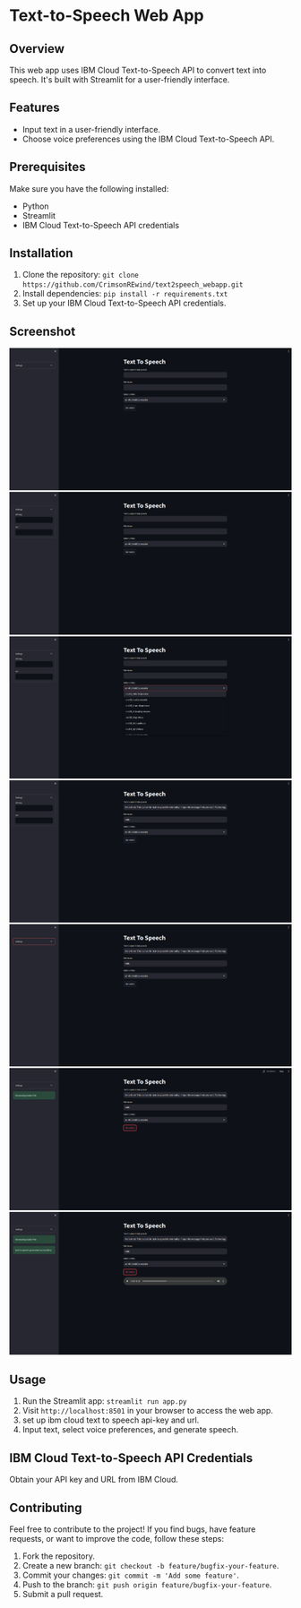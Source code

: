 # Text-to-Speech Web App

## Overview
This web app uses IBM Cloud Text-to-Speech API to convert text into speech. It's built with Streamlit for a user-friendly interface.

## Features
- Input text in a user-friendly interface.
- Choose voice preferences using the IBM Cloud Text-to-Speech API.


## Prerequisites
Make sure you have the following installed:
- Python
- Streamlit
- IBM Cloud Text-to-Speech API credentials

## Installation
1. Clone the repository: `git clone https://github.com/CrimsonREwind/text2speech_webapp.git`
2. Install dependencies: `pip install -r requirements.txt`
3. Set up your IBM Cloud Text-to-Speech API credentials.

## Screenshot
<img src="https://github.com/CrimsonREwind/text2speech_webapp/blob/a52a91f985791a78c5d4c4dc69f30a236310d3ea/sample/images/Screenshot%20from%202024-03-05%2007-27-06.png">
<img src="https://github.com/CrimsonREwind/text2speech_webapp/blob/a52a91f985791a78c5d4c4dc69f30a236310d3ea/sample/images/Screenshot%20from%202024-03-05%2007-27-20.png">
<img src="https://github.com/CrimsonREwind/text2speech_webapp/blob/a52a91f985791a78c5d4c4dc69f30a236310d3ea/sample/images/Screenshot%20from%202024-03-05%2007-27-30.png">
<img src="https://github.com/CrimsonREwind/text2speech_webapp/blob/a52a91f985791a78c5d4c4dc69f30a236310d3ea/sample/images/Screenshot%20from%202024-03-05%2007-28-52.png">
<img src="https://github.com/CrimsonREwind/text2speech_webapp/blob/a52a91f985791a78c5d4c4dc69f30a236310d3ea/sample/images/Screenshot%20from%202024-03-05%2007-29-04.png">
<img src="https://github.com/CrimsonREwind/text2speech_webapp/blob/a52a91f985791a78c5d4c4dc69f30a236310d3ea/sample/images/Screenshot%20from%202024-03-05%2007-29-50.png">
<img src="https://github.com/CrimsonREwind/text2speech_webapp/blob/a52a91f985791a78c5d4c4dc69f30a236310d3ea/sample/images/Screenshot%20from%202024-03-05%2007-30-01.png">

## Usage
1. Run the Streamlit app: `streamlit run app.py`
2. Visit `http://localhost:8501` in your browser to access the web app.
3. set up ibm cloud text to speech api-key and url.
4. Input text, select voice preferences, and generate speech.

## IBM Cloud Text-to-Speech API Credentials
Obtain your API key and URL from IBM Cloud.


## Contributing
Feel free to contribute to the project! If you find bugs, have feature requests, or want to improve the code, follow these steps:

1. Fork the repository.
2. Create a new branch: `git checkout -b feature/bugfix-your-feature`.
3. Commit your changes: `git commit -m 'Add some feature'`.
4. Push to the branch: `git push origin feature/bugfix-your-feature`.
5. Submit a pull request.
